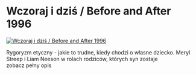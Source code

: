 Wczoraj i dziś / Before and After 1996 
=============
[![Wczoraj i dziś / Before and After 1996 ](http://vidos.pl/images/player.gif)](http://vidos.pl/wczoraj-i-dzis-before-and-after-1996)

 Rygoryzm etyczny - jakie to trudne, kiedy chodzi o własne dziecko. Meryl Streep i Liam Neeson w rolach rodziców, których syn zostaje zobacz pełny opis
